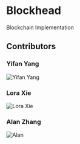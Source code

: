 # Blockhead

Blockchain Implementation

## Contributors

### Yifan Yang

![Yifan Yang](https://github-profile-summary-cards.vercel.app/api/cards/profile-details?username=EthanGeekFan&theme=nord_bright)

### Lora Xie

![Lora Xie](https://github-profile-summary-cards.vercel.app/api/cards/profile-details?username=lora-x&theme=nord_bright)

### Alan Zhang

![Alan](https://github-profile-summary-cards.vercel.app/api/cards/profile-details?username=alanz6&theme=nord_bright)
